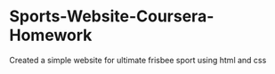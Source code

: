 # Sports-Website-Coursera-Homework
Created a simple website for ultimate frisbee sport using html and css

